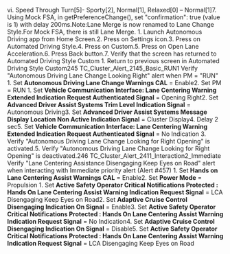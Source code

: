 vi. Speed Through Turn[5]- Sporty[2], Normal[1], Relaxed[0] – Normal[1]7. Using Mock FSA, in getPreferenceChange(), set "confirmation": true (value is 1) with delay 200ms.Note:Lane Merge is now renamed to Lane Change Style.For Mock FSA, there is still Lane Merge. 1. Launch Autonomous Driving app from Home Screen.2. Press on Settings icon.3. Press on Automated Driving Style.4. Press on Custom.5. Press on Open Lane Acceleration.6. Press Back button.7. Verify that the screen has returned to Automated Driving Style Custom 1. Return to previous screen in Automated Driving Style Custom245 TC_Cluster_Alert_2145_Basic_RUN1 Verify "Autonomous Driving Lane Change Looking Right" alert when PM = "RUN" 1. Set **Autonomous Driving Lane Change Warnings CAL** = Enable2. Set PM = RUN 1. Set **Vehicle Communication Interface: Lane Centering Warning Extended Indication Request Authenticated Signal** = Opening Right2. Set **Advanced Driver Assist Systems Trim Level Indication Signal** = Autonomous Driving3. Set **Advanced Driver Assist Systems Message Display Location Non Active Indication Signal** = Cluster Display4. Delay 2 sec5. Set **Vehicle Communication Interface: Lane Centering Warning Extended Indication Request Authenticated Signal** = No Indication 3. Verify "Autonomous Driving Lane Change Looking for Right Opening" is activated.5. Verify "Autonomous Driving Lane Change Looking for Right Opening" is deactivated.246 TC_Cluster_Alert_2411_Interaction2_Immediate Verify "Lane Centering Assistance Disengaging Keep Eyes on Road" alert when interacting with Immediate priority alert (Alert #457) 1. Set **Hands on Lane Centering Assist Warnings CAL** = Enable2. Set **Power Mode** = Propulsion 1. Set **Active Safety Operator Critical Notifications Protected : Hands On Lane Centering Assist Warning Indication Request Signal** = LCA Disengaging Keep Eyes on Road2. Set **Adaptive Cruise Control Disengaging Indication On Signal** = Enable3. Set **Active Safety Operator Critical Notifications Protected : Hands On Lane Centering Assist Warning Indication Request Signal** = No Indication4. Set **Adaptive Cruise Control Disengaging Indication On Signal** = Disable5. Set **Active Safety Operator Critical Notifications Protected : Hands On Lane Centering Assist Warning Indication Request Signal** = LCA Disengaging Keep Eyes on Road